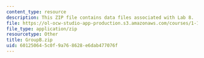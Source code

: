 ```yaml
---
content_type: resource
description: This ZIP file contains data files associated with Lab 8.
file: https://ol-ocw-studio-app-production.s3.amazonaws.com/courses/1-103-civil-engineering-materials-laboratory-spring-2004/601250645c0f9a768628e6dab477076f_GroupB.zip
file_type: application/zip
resourcetype: Other
title: GroupB.zip
uid: 60125064-5c0f-9a76-8628-e6dab477076f
---
```

